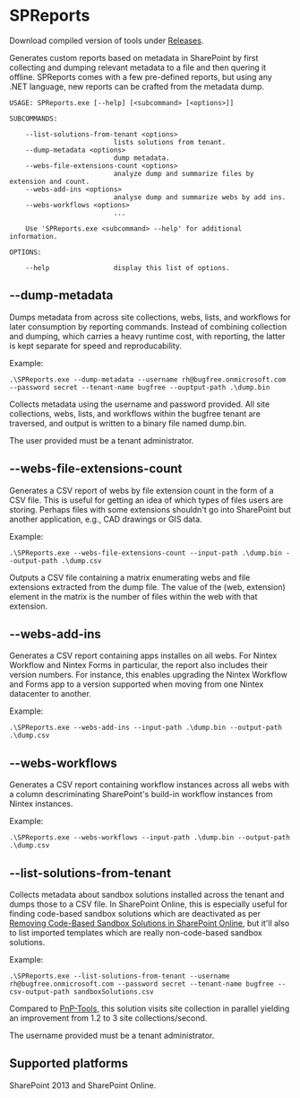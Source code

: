 # SPReports

Download compiled version of tools under [Releases](https://github.com/ronnieholm/Bugfree.SharePoint.DiagnosticTools/releases).

Generates custom reports based on metadata in SharePoint by first
collecting and dumping relevant metadata to a file and then quering it
offline. SPReports comes with a few pre-defined reports, but using any
.NET language, new reports can be crafted from the metadata dump.

```
USAGE: SPReports.exe [--help] [<subcommand> [<options>]]

SUBCOMMANDS:

    --list-solutions-from-tenant <options>
                          lists solutions from tenant.
    --dump-metadata <options>
                          dump metadata.
    --webs-file-extensions-count <options>
                          analyze dump and summarize files by extension and count.
    --webs-add-ins <options>
                          analyse dump and summarize webs by add ins.
    --webs-workflows <options>
                          ...

    Use 'SPReports.exe <subcommand> --help' for additional information.

OPTIONS:

    --help                display this list of options.
```

## --dump-metadata

Dumps metadata from across site collections, webs, lists, and
workflows for later consumption by reporting commands. Instead of
combining collection and dumping, which carries a heavy runtime cost,
with reporting, the latter is kept separate for speed and
reproducability.

Example:

    .\SPReports.exe --dump-metadata --username rh@bugfree.onmicrosoft.com --password secret --tenant-name bugfree --ouptput-path .\dump.bin

Collects metadata using the username and password provided. All site
collections, webs, lists, and workflows within the bugfree tenant are
traversed, and output is written to a binary file named dump.bin.

The user provided must be a tenant administrator.

## --webs-file-extensions-count

Generates a CSV report of webs by file extension count in the form of
a CSV file. This is useful for getting an idea of which types of files
users are storing. Perhaps files with some extensions shouldn't go
into SharePoint but another application, e.g., CAD drawings or GIS
data.

Example:

    .\SPReports.exe --webs-file-extensions-count --input-path .\dump.bin --output-path .\dump.csv

Outputs a CSV file containing a matrix enumerating webs and file
extensions extracted from the dump file. The value of the (web,
extension) element in the matrix is the number of files within the web
with that extension.

## --webs-add-ins

Generates a CSV report containing apps installes on all webs. For
Nintex Workflow and Nintex Forms in particular, the report also
includes their version numbers. For instance, this enables upgrading
the Nintex Workflow and Forms app to a version supported when moving
from one Nintex datacenter to another.

Example:

    .\SPReports.exe --webs-add-ins --input-path .\dump.bin --output-path .\dump.csv

## --webs-workflows

Generates a CSV report containing workflow instances across all webs
with a column descriminating SharePoint's build-in workflow instances
from Nintex instances.

Example:

    .\SPReports.exe --webs-workflows --input-path .\dump.bin --output-path .\dump.csv

## --list-solutions-from-tenant

Collects metadata about sandbox solutions installed across the tenant
and dumps those to a CSV file. In SharePoint Online, this is
especially useful for finding code-based sandbox solutions which are
deactivated as per [Removing Code-Based Sandbox Solutions in
SharePoint
Online](http://dev.office.com/blogs/removing-code-based-sandbox-solutions-in-sharepoint-online),
but it'll also to list imported templates which are really
non-code-based sandbox solutions.

Example:

    .\SPReports.exe --list-solutions-from-tenant --username rh@bugfree.onmicrosoft.com --password secret --tenant-name bugfree --csv-output-path sandboxSolutions.csv

Compared to
[PnP-Tools](https://github.com/OfficeDev/PnP-Tools/tree/master/Scripts/SharePoint.Sandbox.ListSolutionsFromTenant),
this solution visits site collection in parallel yielding an
improvement from 1.2 to 3 site collections/second.

The username provided must be a tenant administrator.

## Supported platforms

SharePoint 2013 and SharePoint Online.